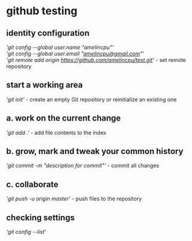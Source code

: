 github testing
===

identity configuration
---

_'git config --global user.name "amelincpu"'_<br/>
_'git config --global user.email "amelincpu@gmail.com"'_<br/>
_'git remote add origin https://github.com/amelincpu/test.git'_    - set remote repository

start a working area
---

_'git init'_    - create an empty Git repository or reinitialize an existing one

a. work on the current change
---

_'git add .'_    - add file contents to the index

b. grow, mark and tweak your common history
---

_'git commit -m "description for commit"'_    - commit all changes

c. collaborate
---

_'git push -u origin master'_    - push files to the repository

checking settings
---

_'git config --list'_